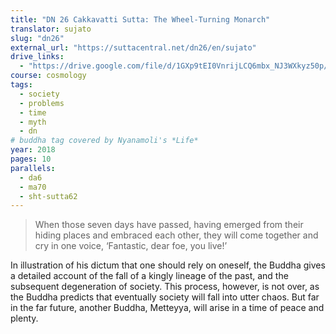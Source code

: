 ```yaml
---
title: "DN 26 Cakkavatti Sutta: The Wheel-Turning Monarch"
translator: sujato
slug: "dn26"
external_url: "https://suttacentral.net/dn26/en/sujato"
drive_links:
  - "https://drive.google.com/file/d/1GXp9tEI0VnrijLCQ6mbx_NJ3WXkyz50p/view?usp=drivesdk"
course: cosmology
tags:
  - society
  - problems
  - time
  - myth
  - dn
# buddha tag covered by Nyanamoli's *Life*
year: 2018
pages: 10
parallels:
  - da6
  - ma70
  - sht-sutta62
---
```


> When those seven days have passed, having emerged from their hiding places and embraced each other, they will come together and cry in one voice, ‘Fantastic, dear foe, you live!’

In illustration of his dictum that one should rely on oneself, the Buddha gives a detailed account of the fall of a kingly lineage of the past, and the subsequent degeneration of society.
This process, however, is not over, as the Buddha predicts that eventually society will fall into utter chaos.
But far in the far future, another Buddha, Metteyya, will arise in a time of peace and plenty.
